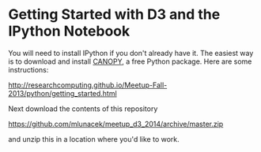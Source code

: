 # Getting Started with D3 and the IPython Notebook

You will need to install IPython if you don't already have it.  The easiest way is to download
and install [CANOPY](https://www.enthought.com/downloads/), a free Python package.  Here are some instructions:

http://researchcomputing.github.io/Meetup-Fall-2013/python/getting_started.html

Next download the contents of this repository

https://github.com/mlunacek/meetup_d3_2014/archive/master.zip

and unzip this in a location where you'd like to work.


